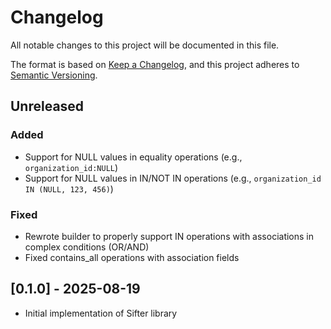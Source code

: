 # Changelog

All notable changes to this project will be documented in this file.

The format is based on [Keep a Changelog](https://keepachangelog.com/en/1.0.0/),
and this project adheres to [Semantic Versioning](https://semver.org/spec/v2.0.0.html).

## Unreleased

### Added
- Support for NULL values in equality operations (e.g., `organization_id:NULL`)
- Support for NULL values in IN/NOT IN operations (e.g., `organization_id IN (NULL, 123, 456)`)

### Fixed
- Rewrote builder to properly support IN operations with associations in complex conditions (OR/AND)
- Fixed contains_all operations with association fields

## [0.1.0] - 2025-08-19
- Initial implementation of Sifter library
